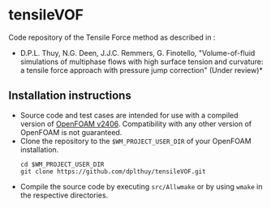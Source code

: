 # tensileVOF
Code repository of the Tensile Force method as described in :

* D.P.L. Thuy, N.G. Deen, J.J.C. Remmers, G. Finotello, "Volume-of-fluid simulations of multiphase flows with high surface tension and curvature: a tensile force approach with pressure jump correction" (Under review)*

## Installation instructions
- Source code and test cases are intended for use with a compiled version of [OpenFOAM v2406](https://www.openfoam.com/news/main-news/openfoam-v2406). Compatibility with any other version of OpenFOAM is not guaranteed.
- Clone the repository to the `$WM_PROJECT_USER_DIR` of your OpenFOAM installation.
  ```
  cd $WM_PROJECT_USER_DIR
  git clone https://github.com/dplthuy/tensileVOF.git
  ```
- Compile the source code by executing `src/Allwmake` or by using `wmake` in the respective directories.
